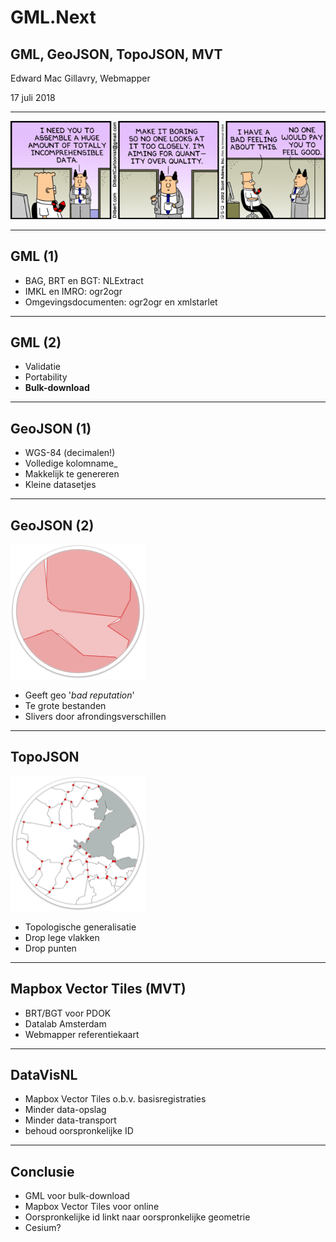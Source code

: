 # GML.Next
## GML, GeoJSON, TopoJSON, MVT

Edward Mac Gillavry, Webmapper

17 juli 2018

---

<img src="gfx/comic.png"/>

---

## GML (1)

* BAG, BRT en BGT: NLExtract<!-- .element: class="fragment" data-fragment-index="1" -->
* IMKL en IMRO: ogr2ogr<!-- .element: class="fragment" data-fragment-index="2" -->
* Omgevingsdocumenten: ogr2ogr en xmlstarlet<!-- .element: class="fragment" data-fragment-index="3" -->

---

## GML (2)

* Validatie
* Portability
* **Bulk-download**

---

## GeoJSON (1)

* WGS-84 (decimalen!)
* Volledige kolomname_
* Makkelijk te genereren
* Kleine datasetjes

---

## GeoJSON (2)

<img src="gfx/gaten-tussen-polygonen.png"/>

* Geeft geo '*bad reputation*'
* Te grote bestanden
* Slivers door afrondingsverschillen

---

## TopoJSON

<img src="gfx/topojson-mesh-arcs.png"/>

* Topologische generalisatie
* Drop lege vlakken
* Drop punten

---

## Mapbox Vector Tiles (MVT)

* BRT/BGT voor PDOK
* Datalab Amsterdam
* Webmapper referentiekaart

---

## DataVisNL

* Mapbox Vector Tiles o.b.v. basisregistraties
* Minder data-opslag
* Minder data-transport
* behoud oorspronkelijke ID

---

## Conclusie

* GML voor bulk-download <!-- .element: class="fragment" data-fragment-index="1" -->
* Mapbox Vector Tiles voor online <!-- .element: class="fragment" data-fragment-index="2" -->
* Oorspronkelijke id linkt naar oorspronkelijke geometrie <!-- .element: class="fragment" data-fragment-index="3" -->
* Cesium? <!-- .element: class="fragment" data-fragment-index="4" -->
